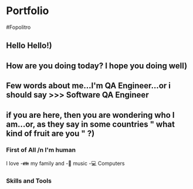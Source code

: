 # Portfolio
#Fopolitro
##                      Hello Hello!) 
##     How are you doing today? I hope you doing well)
## Few words about me...I'm QA Engineer...or i should say >>> Software QA Engineer
## if you are here, then you are wondering who I am...or, as they say in some countries " what kind of fruit are you " ?)
### First of All /n I'm human
I love
-:family: my family and -🎵 music
-:computer: Computers 

### Skills and Tools

